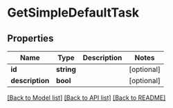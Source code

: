 # GetSimpleDefaultTask

## Properties
Name | Type | Description | Notes
------------ | ------------- | ------------- | -------------
**id** | **string** |  | [optional] 
**description** | **bool** |  | [optional] 

[[Back to Model list]](../README.md#documentation-for-models) [[Back to API list]](../README.md#documentation-for-api-endpoints) [[Back to README]](../README.md)


